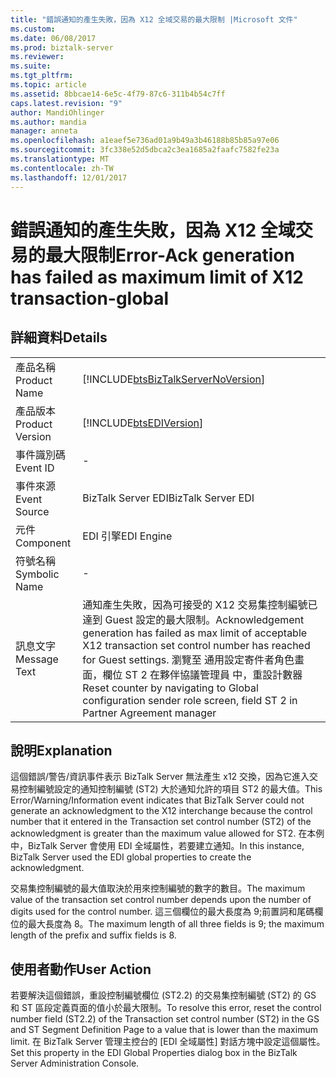 ```yaml
---
title: "錯誤通知的產生失敗，因為 X12 全域交易的最大限制 |Microsoft 文件"
ms.custom: 
ms.date: 06/08/2017
ms.prod: biztalk-server
ms.reviewer: 
ms.suite: 
ms.tgt_pltfrm: 
ms.topic: article
ms.assetid: 8bbcae14-6e5c-4f79-87c6-311b4b54c7ff
caps.latest.revision: "9"
author: MandiOhlinger
ms.author: mandia
manager: anneta
ms.openlocfilehash: a1eaef5e736ad01a9b49a3b46188b85b85a97e06
ms.sourcegitcommit: 3fc338e52d5dbca2c3ea1685a2faafc7582fe23a
ms.translationtype: MT
ms.contentlocale: zh-TW
ms.lasthandoff: 12/01/2017
---
```

# <a name="error-ack-generation-has-failed-as-maximum-limit-of-x12-transaction-global"></a><span data-ttu-id="3bf58-102">錯誤通知的產生失敗，因為 X12 全域交易的最大限制</span><span class="sxs-lookup"><span data-stu-id="3bf58-102">Error-Ack generation has failed as maximum limit of X12 transaction-global</span></span>
## <a name="details"></a><span data-ttu-id="3bf58-103">詳細資料</span><span class="sxs-lookup"><span data-stu-id="3bf58-103">Details</span></span>  
  
|||  
|-|-|  
|<span data-ttu-id="3bf58-104">產品名稱</span><span class="sxs-lookup"><span data-stu-id="3bf58-104">Product Name</span></span>|[!INCLUDE[btsBizTalkServerNoVersion](../includes/btsbiztalkservernoversion-md.md)]|  
|<span data-ttu-id="3bf58-105">產品版本</span><span class="sxs-lookup"><span data-stu-id="3bf58-105">Product Version</span></span>|[!INCLUDE[btsEDIVersion](../includes/btsediversion-md.md)]|  
|<span data-ttu-id="3bf58-106">事件識別碼</span><span class="sxs-lookup"><span data-stu-id="3bf58-106">Event ID</span></span>|-|  
|<span data-ttu-id="3bf58-107">事件來源</span><span class="sxs-lookup"><span data-stu-id="3bf58-107">Event Source</span></span>|<span data-ttu-id="3bf58-108">BizTalk Server EDI</span><span class="sxs-lookup"><span data-stu-id="3bf58-108">BizTalk Server EDI</span></span>|  
|<span data-ttu-id="3bf58-109">元件</span><span class="sxs-lookup"><span data-stu-id="3bf58-109">Component</span></span>|<span data-ttu-id="3bf58-110">EDI 引擎</span><span class="sxs-lookup"><span data-stu-id="3bf58-110">EDI Engine</span></span>|  
|<span data-ttu-id="3bf58-111">符號名稱</span><span class="sxs-lookup"><span data-stu-id="3bf58-111">Symbolic Name</span></span>|-|  
|<span data-ttu-id="3bf58-112">訊息文字</span><span class="sxs-lookup"><span data-stu-id="3bf58-112">Message Text</span></span>|<span data-ttu-id="3bf58-113">通知產生失敗，因為可接受的 X12 交易集控制編號已達到 Guest 設定的最大限制。</span><span class="sxs-lookup"><span data-stu-id="3bf58-113">Acknowledgement generation has failed as max limit of acceptable X12 transaction set control number has reached for Guest settings.</span></span> <span data-ttu-id="3bf58-114">瀏覽至 通用設定寄件者角色畫面，欄位 ST 2 在夥伴協議管理員 中，重設計數器</span><span class="sxs-lookup"><span data-stu-id="3bf58-114">Reset counter by navigating to Global configuration sender role screen, field ST 2 in Partner Agreement manager</span></span>|  
  
## <a name="explanation"></a><span data-ttu-id="3bf58-115">說明</span><span class="sxs-lookup"><span data-stu-id="3bf58-115">Explanation</span></span>  
 <span data-ttu-id="3bf58-116">這個錯誤/警告/資訊事件表示 BizTalk Server 無法產生 x12 交換，因為它進入交易控制編號設定的通知控制編號 (ST2) 大於通知允許的項目 ST2 的最大值。</span><span class="sxs-lookup"><span data-stu-id="3bf58-116">This Error/Warning/Information event indicates that BizTalk Server could not generate an acknowledgment to the X12 interchange because the control number that it entered in the Transaction set control number (ST2) of the acknowledgment is greater than the maximum value allowed for ST2.</span></span> <span data-ttu-id="3bf58-117">在本例中，BizTalk Server 會使用 EDI 全域屬性，若要建立通知。</span><span class="sxs-lookup"><span data-stu-id="3bf58-117">In this instance, BizTalk Server used the EDI global properties to create the acknowledgment.</span></span>  
  
 <span data-ttu-id="3bf58-118">交易集控制編號的最大值取決於用來控制編號的數字的數目。</span><span class="sxs-lookup"><span data-stu-id="3bf58-118">The maximum value of the transaction set control number depends upon the number of digits used for the control number.</span></span> <span data-ttu-id="3bf58-119">這三個欄位的最大長度為 9;前置詞和尾碼欄位的最大長度為 8。</span><span class="sxs-lookup"><span data-stu-id="3bf58-119">The maximum length of all three fields is 9; the maximum length of the prefix and suffix fields is 8.</span></span>  
  
## <a name="user-action"></a><span data-ttu-id="3bf58-120">使用者動作</span><span class="sxs-lookup"><span data-stu-id="3bf58-120">User Action</span></span>  
 <span data-ttu-id="3bf58-121">若要解決這個錯誤，重設控制編號欄位 (ST2.2) 的交易集控制編號 (ST2) 的 GS 和 ST 區段定義頁面的值小於最大限制。</span><span class="sxs-lookup"><span data-stu-id="3bf58-121">To resolve this error, reset the control number field (ST2.2) of the Transaction set control number (ST2) in the GS and ST Segment Definition Page to a value that is lower than the maximum limit.</span></span> <span data-ttu-id="3bf58-122">在 BizTalk Server 管理主控台的 [EDI 全域屬性] 對話方塊中設定這個屬性。</span><span class="sxs-lookup"><span data-stu-id="3bf58-122">Set this property in the EDI Global Properties dialog box in the BizTalk Server Administration Console.</span></span>